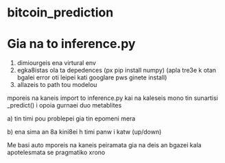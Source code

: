 # bitcoin_prediction

# Gia na to inference.py

1) dimiourgeis ena virtural env 
2) egka8istas ola ta depedences (px pip install numpy) 
(apla tre3e k otan bgalei error oti leipei kati googlare pws ginete install)
4) allazeis to path tou modelou 

mporeis na kaneis import to inference.py kai na kaleseis mono tin sunartisi _predict() i opoia gurnaei duo metablites

a) tin timi pou problepei gia tin epomeni mera

b) ena sima an 8a kini8ei h timi panw i katw (up/down)

Me basi auto mporeis na kaneis peiramata gia na deis an bgazei kala apotelesmata se pragmatiko xrono
